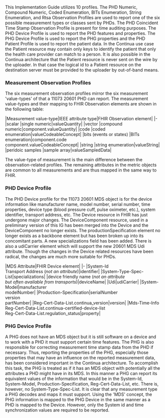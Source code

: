 This Implementation Guide utilizes 10 profiles. The PHD Numeric, Compound Numeric, Coded Enumeration, BITs Enumeration, String Enumeration, and Rtsa Observation Profiles are used to report one of the six possible measurement types or classes sent by PHDs. The PHD Coincident Time Stamp Observation Profile is present for time auditing purposes. The PHD Device Profile is used to report the PHD features and properties. The PHG Device Profile is used to report the PHG properties and the PHD Patient Profile is used to report the patient data. In the Continua use case the Patient resource may contain only keys to identify the patient that only the health care provider can match to a person. It is also possible in the Continua architecture that the Patient resource is never sent on the wire by the uploader. In that case the logical id to a Patient resource on the destination server must be provided to the uploader by out-of-band means.

### Measurement Observation Profiles
The six measurement observation profiles mirror the six measurement 'value-types' of that a 11073 20601 PHD can report. The measurement value-types and their mapping to FHIR Observation elements are shown in the following table:

|Measurement value-type|IEEE attribute type|FHIR Observation element|
|-
|scalar |single numeric|valueQuantity|
|vector |compound numeric|component.valueQuantity|
|code |coded enumeration|valueCodeableConcept|
|bits (events or states) |BITs enumeration|component.code<br/>component.valueCodeableConcept|
|string |string enumeration|valueString|
|peridoic samples |sample array|valueSampledData|

The value-type of measurement is the main difference between the observation-related profiles. The remaining attributes in the metric objects are common to all measurements and are thus mapped in the same way to FHIR.

### PHD Device Profile
The PHD Device profile for the 11073 20601 MDS object is for the device information like manufacturer name, model number, serial number, time properties, device type (blood pressure cuff, pulse oximeter, etc.), system identifier, transport address, etc. The Device resource in FHIR has just undergone major changes. The DeviceComponent resource, used in a preliminary version of this IG has been merged into the Device and the DeviceComponent no longer exists. The productionSpecification element no longer exists as a backbone element but has been broken up into its concomitant parts. A new specializations field has been added. There is also a udiCarrier element which will support the new 20601 MDS Udi attribute. Though the changes in the Device related resources have been radical, the changes are much more suitable for PHDs.

|MDS Attribute|FHIR Device element|
|-
|System-Id<br/>Transport Address (*not an attribute*)|identifier|
|System-Type-Spec-List|specializations|
|device friendly name (*not an attribute <br>but often available from transports*)|deviceName|
|Udi|udiCarrier|
|System-Model|manufacturer<br>modelNumber|
|Production-Specification|serialNumber<br>version<br>partNumber|
|Reg-Cert-Data-List.continua_version|version|
|Mds-Time-Info<br/>Reg-Cert-Data-List.continua-certified-device-list<br/>Reg-Cert-Data-List.regulation_status|property|

### PHG Device Profile
A PHG does not have an MDS object but it is still software on a device and to work with a PHD it must support certain time features. The PHG is also responsible for correcting measurement time stamp data from the PHD if necessary. Thus, reporting the properties of the PHG, especially those properties that may have an influence on the reported measurement data, has been considered important in the Continua architecture. To accomplish this task, the PHG is treated as if it has an MDS object with potentially all the attributes a PHD might have in its MDS. In this manner a PHG can report its equivalent values of the information that would be in the System-Id, System-Model, Production-Specification, Reg-Cert-Data-List, etc. There is, however, no System-Type-Spec-List. It is clear that any measurement type a PHG decodes and maps it must support. Using the 'MDS' concept, the PHG information is mapped to the PHG Device in the same manner as a PHD is mapped to the Device. However, only the System id and time synchronization values are required to be reported.





 
